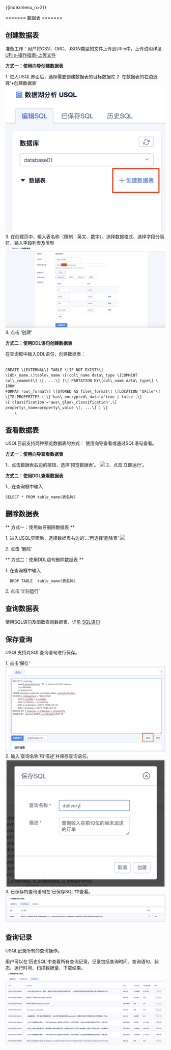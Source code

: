 {{indexmenu_n>2}}

======= 数据表 =======

## 创建数据表

准备工作：用户将CSV、ORC、JSON类型的文件上传到Ufile中，上传说明详见
[UFile-操作指南-上传文件](/storage_cdn/ufile/guide/put)

**方式一：使用向导创建数据表**

1\. 进入USQL界面后，选择需要创建数据表的目标数据库 
2\. 在数据表的右边选择‘+创建数据表’
![](/images/创建数据表.png) 
3\. 在创建页中，输入表名称（限制：英文、数字）、选择数据格式、选择字段分隔符、输入字段列表及类型
![](/images/创建数据表2.png) 
4\. 点击 ‘创建’

**方式二：使用DDL语句创建数据表**

在查询框中输入DDL语句，创建数据表： 

<code> 
CREATE \[EXTERNAL\] TABLE \[IF NOT EXISTS\]
\[db\_name.\]table\_name \[(col\_name data\_type \[COMMENT
col\_comment\] \[, ...\] )\] PARTATION BY\[col\_name data\_type\] \[ROW
FORMAT row\_format\] \[STORED AS file\_format\] \[LOCATION 'UFile'\]
\[TBLPROPERTIES ( \['has\_encrypted\_data'='true | false',\]
\['classification'='aws\_glue\_classification',\]
property\_name=property\_value \[, ...\] ) \] 
    \</code>

## 查看数据表

USQL目前支持两种预览数据表的方式： 使用向导查看或通过SQL语句查看。

**方式一：使用向导查看数据表**

1、点击数据表右边的按钮，选择‘预览数据表’。 ![](/analysis/usql/预览数据表.png) 2、点击‘立即运行’。

**方式二：使用DDL查看数据表**

1、在查询框中输入

    SELECT * FROM table_name(表名称)

## 删除数据表

\*\* 方式一：使用向导删除数据表 \*\*

1\. 进入USQL界面后，选择数据表右边的‘…’再选择‘删除表’ ![](/analysis/usql/删除表.png)

2\. 点击 ‘删除’

\*\* 方式二：使用DDL语句删除数据表 \*\*

1\. 在查询框中输入

``` 
  DROP TABLE  table_name(表名称)
```

2\. 点击‘立刻运行’

## 查询数据表

使用SQL语句及函数查询数据表，详见 [SQL语句](/analysis/usql/common/sql/statement)

## 保存查询

USQL支持对SQL查询语句进行保存。

1\. 点击‘保存’
![](/images/common/查询.png) 
2\. 输入‘查询名称’和‘描述’并保存查询语句。
![](/images/common/查询2.png) 
3\. 已保存的查询语句在‘已保存SQL’中查看。
![](/images/common/查询3.png)

## 查询记录

USQL记录所有的查询操作。

用户可以在‘历史SQL’中查看所有查询记录，记录包括查询时间、查询语句、状态、运行时间、扫描数据量、下载结果。
![](/images/common/查询4.png)
